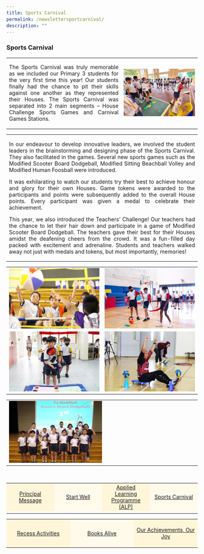 ```yaml
---
title: Sports Carnival
permalink: /newslettersportcarnival/
description: ""
---
```

### Sports Carnival

<table><tbody>
<tr>
<td style="text-align: center; width: 60%; border:0;"><p align="justify">The Sports Carnival was truly memorable as we included our Primary 3 students for the very first time this year! Our students finally had the chance to pit their skills against one another as they represented their Houses. The Sports Carnival was separated into 2 main segments – House Challenge Sports Games and Carnival Games Stations. </p></td>
<td style="text-align: center; width: 40%; border:0;"><img src="/images/Newsletter/newsletter05_01.jpg"></td>
</tr>
</tbody></table>

<table><tbody>
<tr>
<td style="text-align: center; width: 60%; border:0;"><p align="justify">In our endeavour to develop innovative leaders, we involved the student leaders in the brainstorming and designing phase of the Sports Carnival. They also facilitated in the games. Several new sports games such as the Modified Scooter Board Dodgeball, Modified Sitting Beachball Volley and Modified Human Foosball were introduced. </p>
	
<p align="justify">It was exhilarating to watch our students try their best to achieve honour and glory for their own Houses. Game tokens were awarded to the participants and points were subsequently added to the overall House points. Every participant was given a medal to celebrate their achievement.  </p>

<p align="justify">This year, we also introduced the Teachers’ Challenge! Our teachers had the chance to let their hair down and participate in a game of Modified Scooter Board Dodgeball. The teachers gave their best for their Houses amidst the deafening cheers from the crowd. It was a fun-filled day packed with excitement and adrenaline. Students and teachers walked away not just with medals and tokens, but most importantly, memories!</p>
</td></tr>
</tbody></table>

<table><tbody>
<tr>
<td style="width: 50%; border:0;"><img src="/images/Newsletter/newsletter05_02.jpg"></td>
<td style="width: 50%; border:0;"><img src="/images/Newsletter/newsletter05_03.jpg"></td>
</tr>
<tr>
<td style="width: 50%;"><img src="/images/Newsletter/newsletter05_04.jpg"></td>
<td style="width: 50%;"><img src="/images/Newsletter/newsletter05_05.jpg"></td>
</tr>
</tbody></table>

<table><tbody>
<tr>
<td style="width: 50%; border:0;">
<img style="width: 50%;" src="/images/Newsletter/newsletter05_06.jpg">
</td>
</tr>
</tbody></table>


<br>
<table border="0" style="width: 100%;">
<tbody>
<tr style="height: 75px;"><td style="text-align: center; width: 25%; vertical-align: middle;background-color: #FFF6D9; border-color: white;"><a href="/newsletterprincipalmessage/">Principal Message</a></td>
<td style="text-align: center; width: 25%; vertical-align: middle;background-color: #FFFAEA; border-color: white;"><a href="/newsletterstartwell">Start Well </a></td>
<td style="text-align: center; width: 25%; vertical-align: middle;background-color: #FFF6D9; border-color: white;"><a href="/newsletteralp">Applied Learning Programme (ALP)</a></td>
<td style="text-align: center; width: 25%; vertical-align: middle; background-color: #FFFAEA; border-color: white;"><a href="/newslettersportcarnival">Sports Carnival</a></td>
	</tr><tr><td></td></tr></tbody>
</table>
	
<table border="0" style="width: 100%;">
<tbody>
<tr style="height: 75px;"><td style="text-align: center; width: 33%; vertical-align: middle;background-color: #FFF6D9; border-color: white;"><a href="/newsletterrecessactivities">Recess Activities</a></td>
<td style="text-align: center; width: 33%; vertical-align: middle; background-color: #FFFAEA; border-color: white;"><a href="/newsletterbooksalive">Books Alive</a></td>
<td style="text-align: center; width: 33%; vertical-align: middle;background-color: #FFF6D9; border-color: white;"><a href="/newsletterourachievements">Our Achievements, Our Joy</a></td>
</tr></tbody>
</table>